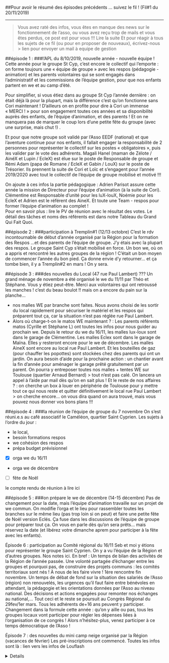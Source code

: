 ##Pour avoir le résumé des épisodes précédents … suivez le fil ! (Fil#1 du 20/11/2019)

***

>Vous avez raté des infos, vous êtes en manque des news sur le fonctionnement de l’asso, ou vous avez reçu trop de mails et vous êtes perdus, ce post est pour vous !!!
Lire la suite
Et pour réagir à tous les sujets de ce fil (ou pour en proposer de nouveaux), écrivez-nous > lien pour envoyer un mail à equipe de gestion


##épisode 1 :
###l’APL du 8/10/2019, nouvelle année - nouvelle équipe !   
Cette année pour le groupe St Cyp, c’est encore le collectif qui l’emporte : on forme toujours une « équipe de groupe » avec les respos (pédagogie - animation) et les parents volontaires qui se sont engagés dans l’administratif et les commissions de l’équipe gestion, pour que nos enfants partent en we et au camp d’été. 

Pour simplifier, si vous étiez dans au groupe St Cyp l’année dernière : on était déjà là pour la plupart, mais la différence c’est qu’on fonctionne sans Cori maintenant ! D’ailleurs on en profite pour dire à Cori un immense « MERCI ! » pour son engagement toutes ces années et sa disponibilité auprès des enfants, de l’équipe d’animation, et des parents ! Et on ne manquera pas de marquer le coup lors d’une petite fête du groupe (avec une surprise, mais chut !) .  

Et pour que notre groupe soit validé par l’Asso EEDF (national) et que l’aventure continue pour nos enfants, il fallait engager la responsabilité de 2 personnes pour représenter le collectif sur les postes « obligatoires », puis les valider par le vote des adhérents. Magali Hanel (maman de Zélote / AinéX et Lupin / EcleX) est élue sur le poste de Responsable de groupe et Rémi Adam (papa de Romane / EcleX et Gabin / LouX) sur le poste de Trésorier. Ils prennent la suite de Cori et Loïc et s’engagent pour l’année 2019/2020 avec tout le collectif de l’équipe de groupe mobilisé et motivé !!!   

On ajoute à ces infos la partie pédagogique : Adrien Parisot assure cette année la mission de Directeur pour l’équipe d’animation (à la suite de Cori). Clémentine est Responsable d’unité pour les luX-louX, Noémie pour les EcleX et Adrien est le référent des AineX. Et toute une Team - respos pour former l’équipe d’animation au complet !  
Pour en savoir plus : lire le PV de réunion avec le résultat des votes. 
Le détail des tâches et noms des référents est dans notre Tableau du Grand Qui Fait Quoi.


##épisode 2 : 
###participation à Tremplin#1 (12/13 octobre)
C’est le rdv incontournable de début d’année organisé par la Région pour la formation des Respos ...et des parents de l’équipe de groupe. J’y étais avec la plupart des respos. Le groupe Saint Cyp s’était mobilisé en force. Un bon we, où on a appris et rencontré les autres groupes de la région ! C’était un bon moyen de commencer l’année du bon pied. Ça donne envie d’y retourner… et ça tombe bien, il y a Tremplin#2 en mars ! On y sera.


##épisode 3 : 
###des nouvelles du Local (47 rue Paul Lambert) ???
Un grand ménage de novembre a été organisé le we du 11/11 par Théo et Stéphane. Vous y étiez peut-être. Merci aux volontaires qui ont retroussé les manches ! c’est du beau boulot !! mais on a encore du pain sur la planche...
- nos malles WE par branche sont faites. Nous avons choisi de les sortir du local rapidement pour sécuriser le matériel et les respos qui préparent tout ça, car la situation n’est pas réglée rue Paul Lambert.
- Alors où charge-t-on le matos WE maintenant ? : Les parents référents matos (Cyrille et Stéphane L) ont toutes les infos pour nous guider au prochain we. Depuis le retour du we du 16/11, les malles lux-loux sont dans le garage de Clémentine. Les malles Eclex sont dans le garage de Maïna. Elles y resteront encore pour le we de décembre. Les malles AineX sont encore au local rue Paul Lambert. Et les bouteilles de gaz (pour chauffer les popottes) sont stockées chez des parents qui ont un jardin.
On aura besoin d’aide pour la prochaine action : un chantier avant la fin d’année pour aménager le garage prêté gratuitement par un parent. On pourra y entreposer toutes nos malles + tentes WE sur Toulouse (quartier Arnaud Bernard) > tout n’est pas calé. On lancera un appel à l’aide par mail dès qu’on en sait plus !
Et le reste de nos affaires ? : on cherche un box à louer en périphérie de Toulouse pour y mettre tout ce qui nous reste et quitter définitivement le local rue Paul Lambert > on cherche encore… on vous dira quand on aura trouvé, mais vous pouvez nous donner vos bons plans !!!


##épisode 4 :
###la réunion de l’équipe de groupe du 7 novembre
On s’est réuni.e.s au café associatif le Caméléon, quartier Saint Cyprien.
Les sujets à l’ordre du jour : 

- le local, 
- besoin formations respos 
- we cohésion des respos
- prépa budget prévisionnel
- [x] orga we du 16/11
- orga we de décembre
- [ ] fête de Noël

le compte rendu de réunion à lire ici


##épisode 5 :
###on prépare le we de décembre (14-15 décembre) 
Pas de changement pour la date, mais l’équipe d’animation travaille sur un projet de we commun. On modifie l’orga et le lieu pour rassembler toutes les branches sur le même lieu (pas trop loin si on peut) et faire une petite fête de Noël version Eclés. Ça fuse dans les discussions de l’équipe de groupe pour préparer tout ça. On vous en parle dès qu’on sera prêts… mais réservez la date (et libérez votre dimanche aprem pour participer à la fête avec les enfants). 


Épisode 6 : participation au Comité régional du 16/11
Seb et moi y étions pour représenter le groupe Saint Cyprien. On y a vu l’équipe de la Région et d’autres groupes. Nos notes ici.
En bref : Un temps de bilan des activités de la Région de l’année passée. Une volonté partagée d’échanger entre les groupes et pourquoi pas, de construire des projets communs : les comités territoriaux sont nés ! À nous de les faire vivre ! 1ère rencontre fin novembre. Un temps de débat de fond sur la situation des salariés de l’Asso (région) non renouvelés, les urgences qu’il faut faire entre bénévoles en attendant, la pédagogie et les orientations données par l’Asso au niveau national. Des décisions et actions engagées pour remonter nos échanges au national,... 
Tout ceci et le reste se poursuit au Congrès Régional du 29fev/1er mars. Tous les adhérents de+16 ans peuvent y participer. Changement dans la formule cette année : qu’on y aille ou pas, tous les groupes locaux vont participer pour régler les dépenses liées à l’organisation de ce congrès ! Alors n’hésitez-plus, venez participer à ce temps démocratique de l’Asso !   


Épisode 7 : des nouvelles du mini camp neige organisé par la Région (vacances de février)
Les pré-inscriptions ont commencé. 
Toutes les infos sont là : lien vers les infos de Louflash

<details>
lsjdlqdlkqsjdlkjsldkjklsqdj
-sq,dsd,n;:sd,n
</details>




